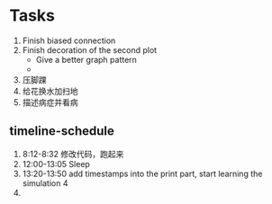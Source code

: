 # Tasks
1. Finish biased connection
2. Finish decoration of the second plot
   * Give a better graph pattern
   * 
3. 压脚踝
4. 给花换水加扫地
5. 描述病症并看病


## timeline-schedule
1. 8:12-8:32 修改代码，跑起来
2. 12:00-13:05 Sleep 
3. 13:20-13:50 add timestamps into the print part, start learning the simulation 4
4. 
